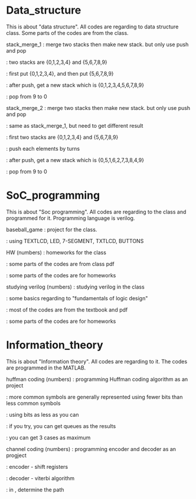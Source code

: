# Data_structure

This is about "data structure".
All codes are regarding to data structure class.
Some parts of the codes are from the class.

stack_merge_1
: merge two stacks then make new stack. but only use push and pop

: two stacks are {0,1,2,3,4} and {5,6,7,8,9}

: first put {0,1,2,3,4}, and then put {5,6,7,8,9}

: after push, get a new stack which is {0,1,2,3,4,5,6,7,8,9}

: pop from 9 to 0


stack_merge_2
: merge two stacks then make new stack. but only use push and pop

: same as stack_merge_1, but need to get different result

: first two stacks are {0,1,2,3,4} and {5,6,7,8,9}

: push each elements by turns

: after push, get a new stack which is {0,5,1,6,2,7,3,8,4,9}

: pop from 9 to 0

# SoC_programming

This is about "Soc programming".
All codes are regarding to the class and programmed for it.
Programming language is verilog.

baseball_game
: project for the class.

: using TEXTLCD, LED, 7-SEGMENT, TXTLCD, BUTTONS 


HW (numbers)
: homeworks for the class

: some parts of the codes are from class pdf

: some parts of the codes are for homeworks


studying verilog (numbers)
: studying verilog in the class

: some basics regarding to "fundamentals of logic design"

: most of the codes are from the textbook and pdf

: some parts of the codes are for homeworks


# Information_theory

This is about "Information theory".
All codes are regarding to it.
The codes are programmed in the MATLAB.


huffman coding (numbers)
: programming Huffman coding algorithm as an project

: more common symbols are generally represented using fewer bits than less common symbols

: using bits as less as you can

: if you try, you can get queues as the results

: you can get 3 cases as maximum


channel coding (numbers)
: programming encoder and decoder as an progject

: encoder - shift registers

: decoder - viterbi algorithm

: in <computation>, determine the path
  
